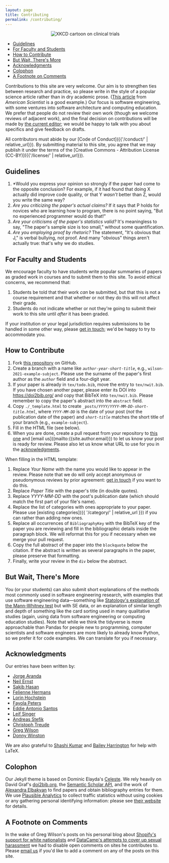 ```yaml
---
layout: page
title: Contributing
permalink: /contributing/
---
```

<div align="center">
  <img src="https://imgs.xkcd.com/comics/clinical_trials.png" alt="XKCD cartoon on clinical trials" />
</div>

<ul>
  <li><a href="#guidelines">Guidelines</a></li>
  <li><a href="#academic">For Faculty and Students</a></li>
  <li><a href="#mechanics">How to Contribute</a></li>
  <li><a href="#methods">But Wait, There's More</a></li>
  <li><a href="#acknowledgments">Acknowledgments</a></li>
  <li><a href="#colophon">Colophon</a></li>
  <li><a href="#footnote">A Footnote on Comments</a></li>
</ul>

Contributions to this site are very welcome.
Our aim is to strengthen ties between research and practice,
so please write in the style of a popular science article
rather than in dry academic prose.
([This article](https://www.americanscientist.org/article/empirical-software-engineering)
from <em>American Scientist</em> is a good example.)
Our focus is software engineering,
with some ventures into software architecture and computing education.
We prefer that people do not review their own work (though we welcome reviews of adjacent work),
and the final decision on contributions will be made by [the current editor](mailto:{{site.author.url}});
we would be happy to talk with you about specifics and give feedback on drafts.

All contributors must abide by our [Code of Conduct]({{'/conduct/' | relative_url}}).
By submitting material to this site, you agree that we may publish it under the terms of
the [Creative Commons - Attribution License</a> (CC-BY)]({{'/license/' | relative_url}}).

<h2 id="guidelines">Guidelines</h2>

1. *Would you express your opinion so strongly if the paper had come to the opposite conclusion?
   For example, if it had found that doing X actually did improve code quality, or that Y *wasn't* better than Z, would you write the same way?
1. *Are you criticizing the paper's actual claims?*
   If it says that P holds for novices who are learning how to program, there is no point saying, "But no experienced programmer would do that!"
1. *Are your criticisms of the paper's statistics valid?*
   It's meaningless to say, "The paper's sample size is too small," without some quantification.
1. *Are you employing proof by rhetoric?*
   The statement, "It's obvious that J," is verbal bullying, not proof. And many "obvious" things aren't actually true: that's why we do studies.

<h2 id="academic">For Faculty and Students</h2>

We encourage faculty to have students write popular summaries of papers as graded work in courses and to submit them to this site.
To avoid ethical concerns, we recommend that:

1. Students be told that their work *can* be submitted,
   but that this is not a course requirement
   and that whether or not they do this will not affect their grade.
1. Students do not indicate whether or not they're going to submit their work to this site until *after* it has been graded.

If your institution or your legal jurisdiction requires submissions to be handled in some other way,
please [get in touch](mailto:{{site.author.email}});
we'd be happy to try to accommodate you.

<h2 id="mechanics">How to Contribute</h2>

1. Fork [this repository]({{site.repositoryurl}}) on GitHub.
1. Create a branch with a name like <code><em>author-year-short-title</em></code>, e.g., `wilson-2021-example-subject`.
   Please use the surname of the paper's first author as the <code><em>author</em></code> field and a four-digit year.
1. If your paper is already in `tex/todo.bib`, move the entry to `tex/nwit.bib`.
   If you have chosen another paper, please enter its DOI into <https://doi2bib.org/>
   and copy that BibTeX into `tex/nwit.bib`.
   Please remember to copy the paper's abstract into the `abstract` field.
1. Copy `./_template.html` to create <code>_posts/<em>YYYY</em>/<em>YYYY-MM-DD-short-title.html</em></code>,
   where <code><em>YYYY-MM-DD</em></code> is the date of your post (*not* the publication date of the paper)
   and <code><em>short-title</em></code> matches the short title of your branch (e.g., `example-subject`).
1. Fill in the HTML file (see below).
1. When you are done, create a pull request from your repository to [this one]({{site.repositoryurl}})
   and [email us]((mailto:{{site.author.email}}) to let us know your post is ready for review.
   Please also let us know what URL to use for you in the [acknowledgments](#acknowledgments).

When filling in the HTML template:

1. Replace *Your Name* with the name you would like to appear in the review.
   Please note that we do will only accept anonymous or pseudonymous reviews by prior agreement:
   [get in touch](mailto:{{site.author.email}}) if you want to do this.
1. Replace *Paper Title* with the paper's title (in double quotes).
1. Replace *YYYY-MM-DD* with the post's publication date (which should match the first part of your file's name).
1. Replace the list of categories with ones appropriate to your paper.
   Please use [existing categories]({{ '/category/' | relative_url }}) if you can rather than adding new ones.
1. Replace all occurrences of `BibliographyKey` with the BibTeX key of the paper you are reviewing
   and fill in the bibliographic details inside the paragraph block.
   We will reformat this for you if necessary when we merge your pull request.
1. Copy the full abstract of the paper into the `blockquote` below the citation.
   If the abstract is written as several paragraphs in the paper,
   please preserve that formatting.
1. Finally, write your review in the `div` below the abstract.

<h2 id="methods">But Wait, There's More</h2>

You (or your students) can also submit short explanations of the methods most commonly used in software engineering research,
with examples that use software engineering data—something like
[Statology's explanation of the Mann-Whitney test](https://statology.org/mann-whitney-u-test/) but with SE data,
or an explanation of similar length and depth of something like the card sorting used in many qualitative studies
(again, using data from software engineering or computing education studies).
Note that while we think the tidyverse is more approachable than Pandas for people new to programming,
computer scientists and software engineers are more likely to already know Python,
so we prefer it for code examples.
We can translate for you if necessary.

<h2 id="acknowledgments">Acknowledgments</h2>

Our entries have been written by:

- [Jorge Aranda](https://cuevano.ca/)
- [Neil Ernst](https://www.neilernst.net/)
- [Sakib Hasan](https://www.linkedin.com/in/sakib-hasan-071a05152/)
- [Felienne Hermans](https://www.felienne.com/)
- [Lorin Hochstein](http://lorinhochstein.org/)
- [Fayola Peters](https://lero.ie/lero-15/fayola-peters)
- [Eddie Antonio Santos](https://eddieantonio.ca/)
- [Leif Singer](https://leif.me/)
- [Andreas Stefik](http://web.cs.unlv.edu/stefika/)
- [Christoph Treude](https://ctreude.ca/)
- [Greg Wilson](https://third-bit.com/)
- [Donny Winston](https://donnywinston.com/)

We are also grateful to [Shashi Kumar](https://www.linkedin.com/in/shashi-kumar-371b2649/)
and [Bailey Harrington](https://github.com/baileythegreen)
for help with LaTeX.

<h2 id="colophon">Colophon</h2>

Our Jekyll theme is based on Dominic Elayda's [Celeste](https://github.com/nicoelayda/celeste).
We rely heavily on David Graf's [doi2bib.org](https://doi2bib.org),
the [Semantic Scholar API](https://www.semanticscholar.org/product/api),
and the work of [Alexandra Elbakyan](https://sci-hub.se/alexandra)
to find papers and obtain bibliography entries for them.
We use [Plausible Analytics](https://plausible.io/) to collect traffic statistics
without using cookies or any gathering personal identifying information:
please see [their website](https://plausible.io/privacy-focused-web-analytics) for details.

<h2 id="footnote">A Footnote on Comments</h2>

In the wake of Greg Wilson's posts on his personal blog about
[Shopify's support for white nationalists](https://third-bit.com/2018/05/06/cigarettes-and-shopify/)
and
[DataCamp's attempts to cover up sexual harassment](https://third-bit.com/2019/04/15/an-exchange-with-datacamp/)
we had to disable open comments on sites he contributes to.
Please [email us](mailto:{{site.author.email}}) if you'd like to add a comment on any of the posts on this site.
